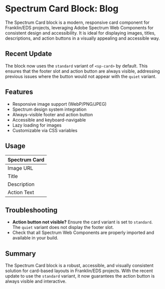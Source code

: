 # Spectrum Card Block: Blog

The Spectrum Card block is a modern, responsive card component for Franklin/EDS projects, leveraging Adobe Spectrum Web Components for consistent design and accessibility. It is ideal for displaying images, titles, descriptions, and action buttons in a visually appealing and accessible way.

## Recent Update
The block now uses the `standard` variant of `<sp-card>` by default. This ensures that the footer slot and action button are always visible, addressing previous issues where the button would not appear with the `quiet` variant.

## Features
- Responsive image support (WebP/PNG/JPEG)
- Spectrum design system integration
- Always-visible footer and action button
- Accessible and keyboard-navigable
- Lazy loading for images
- Customizable via CSS variables

## Usage
| Spectrum Card |
| :------------ |
| Image URL     |
| Title         |
| Description   |
| Action Text   |

## Troubleshooting
- **Action button not visible?** Ensure the card variant is set to `standard`. The `quiet` variant does not display the footer slot.
- Check that all Spectrum Web Components are properly imported and available in your build.

## Summary
The Spectrum Card block is a robust, accessible, and visually consistent solution for card-based layouts in Franklin/EDS projects. With the recent update to use the `standard` variant, it now guarantees the action button is always visible and interactive. 
